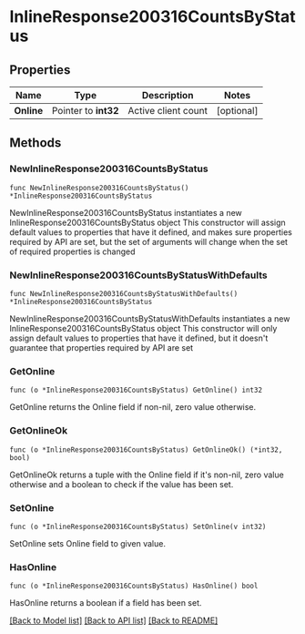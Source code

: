 # InlineResponse200316CountsByStatus

## Properties

Name | Type | Description | Notes
------------ | ------------- | ------------- | -------------
**Online** | Pointer to **int32** | Active client count | [optional] 

## Methods

### NewInlineResponse200316CountsByStatus

`func NewInlineResponse200316CountsByStatus() *InlineResponse200316CountsByStatus`

NewInlineResponse200316CountsByStatus instantiates a new InlineResponse200316CountsByStatus object
This constructor will assign default values to properties that have it defined,
and makes sure properties required by API are set, but the set of arguments
will change when the set of required properties is changed

### NewInlineResponse200316CountsByStatusWithDefaults

`func NewInlineResponse200316CountsByStatusWithDefaults() *InlineResponse200316CountsByStatus`

NewInlineResponse200316CountsByStatusWithDefaults instantiates a new InlineResponse200316CountsByStatus object
This constructor will only assign default values to properties that have it defined,
but it doesn't guarantee that properties required by API are set

### GetOnline

`func (o *InlineResponse200316CountsByStatus) GetOnline() int32`

GetOnline returns the Online field if non-nil, zero value otherwise.

### GetOnlineOk

`func (o *InlineResponse200316CountsByStatus) GetOnlineOk() (*int32, bool)`

GetOnlineOk returns a tuple with the Online field if it's non-nil, zero value otherwise
and a boolean to check if the value has been set.

### SetOnline

`func (o *InlineResponse200316CountsByStatus) SetOnline(v int32)`

SetOnline sets Online field to given value.

### HasOnline

`func (o *InlineResponse200316CountsByStatus) HasOnline() bool`

HasOnline returns a boolean if a field has been set.


[[Back to Model list]](../README.md#documentation-for-models) [[Back to API list]](../README.md#documentation-for-api-endpoints) [[Back to README]](../README.md)


